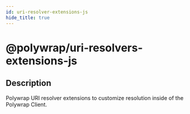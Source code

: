 ```yaml
---
id: uri-resolver-extensions-js
hide_title: true
---
```


# @polywrap/uri-resolvers-extensions-js

## Description 

Polywrap URI resolver extensions to customize resolution inside of the Polywrap Client.
